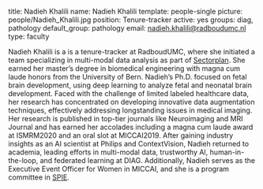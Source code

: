 title: Nadieh Khalili
name: Nadieh Khalili
template: people-single
picture: people/Nadieh_Khalili.jpg
position: Tenure-tracker
active: yes
groups: diag, pathology
default_group: pathology
email: nadieh.khalili@radboudumc.nl
type: faculty

Nadieh Khalili is a is a tenure-tracker at RadboudUMC, where she initiated a team specializing in multi-modal data analysis as part of [Sectorplan](https://www.radboudumc.nl/en/projects/sector-plan-medische-en-gezondheidswetenschappen). She earned her master’s degree in biomedical engineering with magna cum laude honors from the University of Bern. Nadieh’s Ph.D. focused on fetal brain development, using deep learning to analyze fetal and neonatal brain development. Faced with the challenge of limited labeled healthcare data, her research has concentrated on developing innovative data augmentation techniques, effectively addressing longstanding issues in medical imaging. Her research is published in top-tier journals like Neuroimaging and MRI Journal and has earned her accolades including a magna cum laude award at ISMRM2020 and an oral slot at MICCAI2019. After gaining industry insights as an AI scientist at Philips and ContextVision, Nadieh returned to academia, leading efforts in multi-modal data, trustworthy AI, human-in-the-loop, and federated learning at DIAG. Additionally, Nadieh serves as the Executive Event Officer for Women in MICCAI, and she is a program committee in [SPIE](https://spie.org/MI/conferencedetails/digital-and-computational-pathology?SSO=1).
